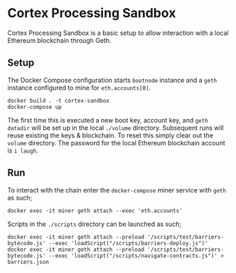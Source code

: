 # Cortex Processing Sandbox

Cortex Processing Sandbox is a basic setup to allow interaction with a local Ethereum blockchain through Geth.

## Setup

The Docker Compose configuration starts `bootnode` instance and a `geth` instance configured to mine for `eth.accounts[0]`.

    docker build . -t cortex-sandbox
    docker-compose up

The first time this is executed a new boot key, account key, and `geth` `datadir` will be set up in the local `./volume` directory.
Subsequent runs will reuse existing the keys & blockchain. To reset this simply clear out the `volume` directory.
The password for the local Ethereum blockchain account is `i laugh`.

## Run

To interact with the chain enter the `docker-compose` miner service with `geth` as such;

    docker exec -it miner geth attach --exec 'eth.accounts'

Scripts in the `./scripts` directory can be launched as such;

    docker exec -it miner geth attach --preload '/scripts/test/barriers-bytecode.js' --exec 'loadScript("/scripts/barriers-deploy.js")'
    docker exec -it miner geth attach --preload '/scripts/test/barriers-bytecode.js' --exec 'loadScript("/scripts/navigate-contracts.js")' > barriers.json
